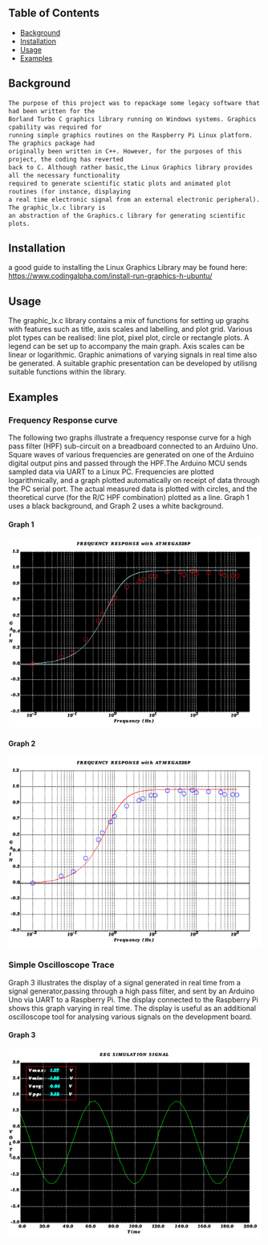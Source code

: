 
## Table of Contents

* [Background](#background)
* [Installation](#installation)
* [Usage](#usage) 
* [Examples](#examples)

## Background
	The purpose of this project was to repackage some legacy software that had been written	for the
	Borland	Turbo C graphics library running on Windows systems. Graphics cpability was required for
	running simple graphics routines on the Raspberry Pi Linux platform. The graphics package had
	originally been	written in C++. However, for the purposes of this project, the coding has reverted
	back to C. Although rather basic,the Linux Graphics library provides all the necessary functionality
	required to generate scientific static plots and animated plot routines (for instance, displaying
	a real time electronic signal from an external electronic peripheral). The graphic_lx.c library is
	an abstraction of the Graphics.c library for generating scientific plots.
	
## Installation
   a good guide to installing the Linux Graphics Library may be found here:
   https://www.codingalpha.com/install-run-graphics-h-ubuntu/ 		
	
## Usage
   The graphic_lx.c library contains a mix of functions for setting up graphs with features such
   as title, axis scales and labelling, and plot grid. Various plot types can be realised: 
   line plot, pixel plot, circle or rectangle plots. A legend can be set up to accompany the
   main graph. Axis scales can be linear or logarithmic. 
   Graphic animations of varying signals in real time also be generated. A suitable graphic
   presentation can be developed by utilisng suitable functions within the library.   
	
## Examples
### Frequency Response curve   
   The following two graphs illustrate a frequency response curve for a high pass filter (HPF) sub-circuit
   on a breadboard connected to an Arduino Uno. Square waves of various frequencies are generated on one of the
   Arduino digital output pins and passed through the HPF.The Arduino MCU sends sampled data via UART to a Linux PC. 
   Frequencies are plotted logarithmically, and a graph plotted automatically on receipt of data through
   the PC serial port. The actual measured data is plotted with circles, and the theoretical curve
   (for the R/C HPF combination) plotted as a line. Graph 1 uses a black background, and Graph 2 uses a white background.
   
#### Graph 1
![Graph 1](images/freq_response_black.png)   	

#### Graph 2
![Graph 2](images/freq_response_white.png)

### Simple Oscilloscope Trace  
   Graph 3 illustrates the display of a signal generated in real time from a signal generator,passing
   through a high pass filter, and sent by an Arduino Uno via UART to a Raspberry Pi. The display connected to 
   the Raspberry Pi shows this graph varying in real time. The display is useful as an additional oscilloscope
   tool for analysing various signals on the development board. 
      
#### Graph 3
![Graph 3](images/trace.png)   	
